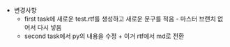 - 변경사항
	- first task에 새로운 test.rtf를 생성하고 새로운 문구를 적음
        	- 마스터 브랜치 없어서 다시 넣음
	- second task에서 py의 내용을 수정 + 이거 rtf에서 md로 전환